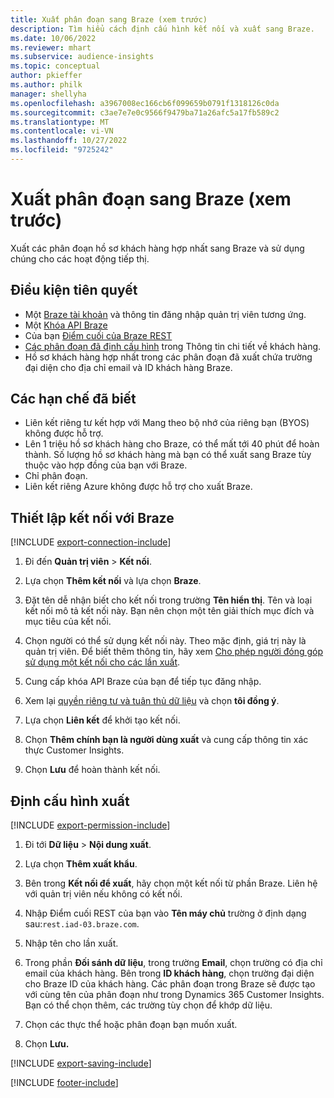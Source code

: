 ```yaml
---
title: Xuất phân đoạn sang Braze (xem trước)
description: Tìm hiểu cách định cấu hình kết nối và xuất sang Braze.
ms.date: 10/06/2022
ms.reviewer: mhart
ms.subservice: audience-insights
ms.topic: conceptual
author: pkieffer
ms.author: philk
manager: shellyha
ms.openlocfilehash: a3967008ec166cb6f099659b0791f1318126c0da
ms.sourcegitcommit: c3ae7e7e0c9566f9479ba71a26afc5a17fb589c2
ms.translationtype: MT
ms.contentlocale: vi-VN
ms.lasthandoff: 10/27/2022
ms.locfileid: "9725242"
---
```

# <a name="export-segments-to-braze-preview"></a>Xuất phân đoạn sang Braze (xem trước)

Xuất các phân đoạn hồ sơ khách hàng hợp nhất sang Braze và sử dụng chúng cho các hoạt động tiếp thị.

## <a name="prerequisites"></a>Điều kiện tiên quyết

- Một [Braze tài khoản](https://www.braze.com/) và thông tin đăng nhập quản trị viên tương ứng.
- Một [Khóa API Braze](https://www.braze.com/docs/api/basics/)
- Của bạn [Điểm cuối của Braze REST](https://www.braze.com/docs/api/basics/#api-definitions) 
- [Các phân đoạn đã định cấu hình](segments.md) trong Thông tin chi tiết về khách hàng.
- Hồ sơ khách hàng hợp nhất trong các phân đoạn đã xuất chứa trường đại diện cho địa chỉ email và ID khách hàng Braze.

## <a name="known-limitations"></a>Các hạn chế đã biết

- Liên kết riêng tư kết hợp với Mang theo bộ nhớ của riêng bạn (BYOS) không được hỗ trợ.
- Lên 1 triệu hồ sơ khách hàng cho Braze, có thể mất tới 40 phút để hoàn thành. Số lượng hồ sơ khách hàng mà bạn có thể xuất sang Braze tùy thuộc vào hợp đồng của bạn với Braze.
- Chỉ phân đoạn.
- Liên kết riêng Azure không được hỗ trợ cho xuất Braze.

## <a name="set-up-connection-to-braze"></a>Thiết lập kết nối với Braze

[!INCLUDE [export-connection-include](includes/export-connection-admn.md)]

1. Đi đến **Quản trị viên** > **Kết nối**.

1. Lựa chọn **Thêm kết nối** và lựa chọn **Braze**.

1. Đặt tên dễ nhận biết cho kết nối trong trường **Tên hiển thị**. Tên và loại kết nối mô tả kết nối này. Bạn nên chọn một tên giải thích mục đích và mục tiêu của kết nối.

1. Chọn người có thể sử dụng kết nối này. Theo mặc định, giá trị này là quản trị viên. Để biết thêm thông tin, hãy xem [Cho phép người đóng góp sử dụng một kết nối cho các lần xuất](connections.md#allow-contributors-to-use-a-connection-for-exports).

1. Cung cấp khóa API Braze của bạn để tiếp tục đăng nhập.

1. Xem lại [quyền riêng tư và tuân thủ dữ liệu](connections.md#data-privacy-and-compliance) và chọn **tôi đồng ý**.

1. Lựa chọn **Liên kết** để khởi tạo kết nối.

1. Chọn **Thêm chính bạn là người dùng xuất** và cung cấp thông tin xác thực Customer Insights.

1. Chọn **Lưu** để hoàn thành kết nối.

## <a name="configure-an-export"></a>Định cấu hình xuất

[!INCLUDE [export-permission-include](includes/export-permission.md)]

1. Đi tới **Dữ liệu** > **Nội dung xuất**.

1. Lựa chọn **Thêm xuất khẩu**.

1. Bên trong **Kết nối để xuất**, hãy chọn một kết nối từ phần Braze. Liên hệ với quản trị viên nếu không có kết nối.

1. Nhập Điểm cuối REST của bạn vào **Tên máy chủ** trường ở định dạng sau:`rest.iad-03.braze.com`.

1. Nhập tên cho lần xuất.

1. Trong phần **Đối sánh dữ liệu**, trong trường **Email**, chọn trường có địa chỉ email của khách hàng. Bên trong **ID khách hàng**, chọn trường đại diện cho Braze ID của khách hàng. Các phân đoạn trong Braze sẽ được tạo với cùng tên của phân đoạn như trong Dynamics 365 Customer Insights. Bạn có thể chọn thêm, các trường tùy chọn để khớp dữ liệu.

1. Chọn các thực thể hoặc phân đoạn bạn muốn xuất.

1. Chọn **Lưu.**

[!INCLUDE [export-saving-include](includes/export-saving.md)]

[!INCLUDE [footer-include](includes/footer-banner.md)]

